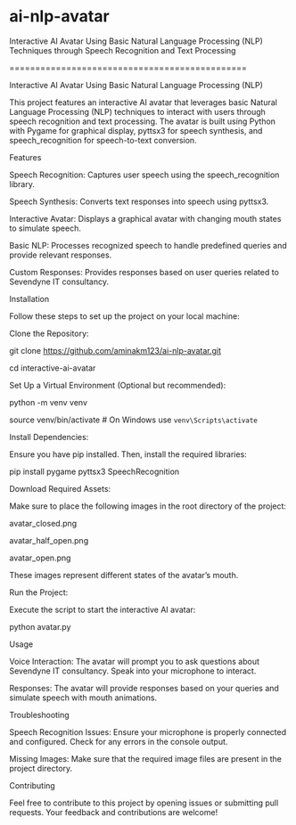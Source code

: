 # ai-nlp-avatar
Interactive AI Avatar Using Basic Natural Language Processing (NLP) Techniques through Speech Recognition and Text Processing

==============================================

Interactive AI Avatar Using Basic Natural Language Processing (NLP)

This project features an interactive AI avatar that leverages basic Natural Language Processing (NLP) techniques to interact with users through speech recognition and text processing. The avatar is built using Python with Pygame for graphical display, pyttsx3 for speech synthesis, and speech_recognition for speech-to-text conversion.


Features

Speech Recognition: Captures user speech using the speech_recognition library.

Speech Synthesis: Converts text responses into speech using pyttsx3.

Interactive Avatar: Displays a graphical avatar with changing mouth states to simulate speech.

Basic NLP: Processes recognized speech to handle predefined queries and provide relevant responses.

Custom Responses: Provides responses based on user queries related to Sevendyne IT consultancy.

Installation

Follow these steps to set up the project on your local machine:


Clone the Repository:


git clone https://github.com/aminakm123/ai-nlp-avatar.git

cd interactive-ai-avatar

Set Up a Virtual Environment (Optional but recommended):



python -m venv venv

source venv/bin/activate  # On Windows use `venv\Scripts\activate`

Install Dependencies:

Ensure you have pip installed. Then, install the required libraries:



pip install pygame pyttsx3 SpeechRecognition

Download Required Assets:

Make sure to place the following images in the root directory of the project:

avatar_closed.png

avatar_half_open.png

avatar_open.png

These images represent different states of the avatar’s mouth.


Run the Project:

Execute the script to start the interactive AI avatar:



python avatar.py

Usage

Voice Interaction: The avatar will prompt you to ask questions about Sevendyne IT consultancy. Speak into your microphone to interact.

Responses: The avatar will provide responses based on your queries and simulate speech with mouth animations.

Troubleshooting

Speech Recognition Issues: Ensure your microphone is properly connected and configured. Check for any errors in the console output.

Missing Images: Make sure that the required image files are present in the project directory.

Contributing

Feel free to contribute to this project by opening issues or submitting pull requests. Your feedback and contributions are welcome!